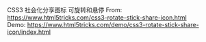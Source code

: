 CSS3 社会化分享图标 可旋转和悬停
From: https://www.html5tricks.com/css3-rotate-stick-share-icon.html  
Demo: https://www.html5tricks.com/demo/css3-rotate-stick-share-icon/index.html

